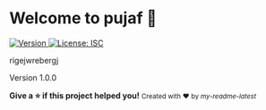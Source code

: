 <h1> Welcome to pujaf 👋</h1> 
    <p>
    <a href="https://www.npmjs.com/package/my-readme-latest" target="_blank">
    <img alt="Version" src="https://img.shields.io/npm/v/readme-generator.svg">
    </a>
    <a href="#" target="_blank">
    <img alt="License: ISC" src="https://img.shields.io/badge/License-ISC-yellow.svg" />
    </a>
    </p>
    <p> rigejwrebergj </p>
    <p>Version 1.0.0</p>
    <strong>Give a ⭐️ if this project helped you!</strong>
    <small>Created with ❤️ by <i>my-readme-latest</i></small>
    